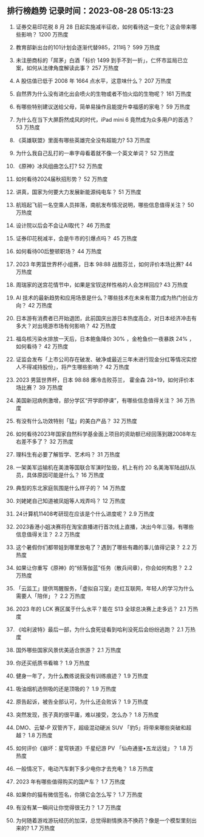 
## 排行榜趋势 记录时间：2023-08-28 05:13:23
  
  1. 证券交易印花税 8 月 28 日起实施减半征收，如何看待这一变化？这会带来哪些影响？ 1200 万热度
    
  2. 教育部新出台的101计划会逐渐代替985，211吗？ 599 万热度
    
  3. 未注册商标的「屌茅」白酒「标价 1499 到手不到一折」，仁怀市监局已立案，如何从法律角度解读此事？ 257 万热度
    
  4. A 股估值已低于 2008 年 1664 点水平，这意味什么？ 207 万热度
    
  5. 自然界为什么没有进化出会喷火的生物或者不怕火焰的生物呢？ 161 万热度
    
  6. 有哪些特别建议送给父母，简单易操作且能提升幸福感的家电？ 59 万热度
    
  7. 为什么在当下大屏蔚然成风的时代，iPad mini 6 竟然成为众多用户的首选？ 53 万热度
    
  8. 《英雄联盟》里面有哪些英雄完全没有超能力? 53 万热度
    
  9. 为什么我自己乱打的一串字母看着就不像一个英文单词？ 52 万热度
    
  10. 《原神》冰风组曲怎么打? 52 万热度
    
  11. 如何看待2024届秋招形势？ 52 万热度
    
  12. 讲真，国家为何要大力发展新能源纯电车？ 51 万热度
    
  13. 航班起飞前一名空乘人员摔落，南航发布情况说明，哪些信息值得关注？ 50 万热度
    
  14. 设计院以后会不会让AI取代？ 46 万热度
    
  15. 证券印花税减半，会是牛市的引爆点吗？ 45 万热度
    
  16. 如何看待00后整顿职场？ 44 万热度
    
  17. 2023 年男篮世界杯小组赛，日本 98:88 战胜芬兰，如何评价本场比赛? 44 万热度
    
  18. 周瑞家的送宫花情节中，如果是宝钗这样性格的人会怎样回应? 43 万热度
    
  19. AI 技术的最新趋势和应用场景是什么？哪些技术在未来有潜力成为热门创业方向？ 42 万热度
    
  20. 日本游有消费者已开始退团，此前国庆出游日本热度高企，对日本经济冲击有多大？对出境游市场有何影响？ 42 万热度
    
  21. 福岛核污染水排放一天后，日本鲍鱼降价 30% ，金枪鱼价一夜暴跌 24% ，如何看待？ 42 万热度
    
  22. 证监会发布「上市公司存在破发、破净或最近三年未进行现金分红等情况实控人不得减持股份」，将产生哪些影响？ 42 万热度
    
  23. 2023 男篮世界杯，日本 98:88 爆冷击败芬兰， 霍金森 28+19，如何评价本场比赛？ 39 万热度
    
  24. 美国新冠病例激增，部分学区“开学即停课”，有哪些信息值得关注？ 36 万热度
    
  25. 有没有什么功效特别「猛」的美白产品？ 32 万热度
    
  26. 如何看待2023年国家自然科学基金面上项目的资助额已经回落到跟2008年左右差不多了？ 32 万热度
    
  27. 理科生有必要了解哲学、艺术吗？ 31 万热度
    
  28. 一架美军运输机在美澳等国联合军演时坠毁，机上有约  20 名美海军陆战队队员，具体原因可能是什么？ 16 万热度
    
  29. 典型的东北家庭氛围是什么样子的？ 14 万热度
    
  30. 刘姥姥自己知道被凤姐等人戏弄吗？ 12 万热度
    
  31. 24计算机11408考研现在应该是个什么进度呢？ 2.9 万热度
    
  32. 2023香港小姐决赛将在淘宝直播进行首次线上直播，决出今年三强，有哪些信息值得关注？ 2.2 万热度
    
  33. 这个暑假你们都带娃到哪里放电了？遇到了哪些有趣的事儿值得记录？ 2.2 万热度
    
  34. 如果让你重写《原神》的“倾落伽蓝”任务（散兵间章），你会如何构思？ 2.2 万热度
    
  35. 「云监工」提供骂醒服务，「虚拟自习室」走红互联网，年轻人的学习为什么需要人「陪伴」？ 2.2 万热度
    
  36. 2023 年的 LCK 赛区属于什么水平？能在 S13 全球总决赛上走多远？ 2.1 万热度
    
  37. 《哈利波特》最后一部，为什么食死徒看到哈利没死后会纷纷逃跑？ 2.1 万热度
    
  38. 国外哪些国家风景优美适合旅游？ 2.1 万热度
    
  39. 你还买纸质书看嘛？ 1.9 万热度
    
  40. 健身一年了，为什么教练说我没有训练痕迹？ 1.9 万热度
    
  41. 吸油烟机选侧吸的还是顶吸的？ 1.9 万热度
    
  42. 原告起诉，被告全部认可，为什么还会败诉？ 1.9 万热度
    
  43. 突然发现，孩子真的很平庸，难以接受，怎么办？ 1.8 万热度
    
  44. DMO、云辇-P 双管齐下，超级混动硬派  SUV 「豹5」将带来哪些突破和超越？ 1.8 万热度
    
  45. 如何评价《崩坏：星穹铁道》千星纪游 PV 「仙舟通鉴•五龙远徙」？ 1.8 万热度
    
  46. 一般情况下，电动汽车剩下多少电你才去充电？ 1.8 万热度
    
  47. 2023 年有哪些值得购买的国产车？ 1.7 万热度
    
  48. 如果你的猫有微信签名，你猜它会怎么写？ 1.7 万热度
    
  49. 有没有某一瞬间让你觉得很无力？ 1.7 万热度
    
  50. 为何随着游戏游玩经历的加深，总觉得剧情换汤不换药？像是一个模型里刻出来的? 1.7 万热度
    